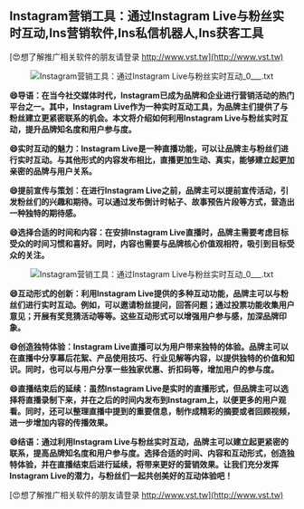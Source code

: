 ## **Instagram营销工具：通过Instagram Live与粉丝实时互动,Ins营销软件,Ins私信机器人,Ins获客工具**

[😍想了解推广相关软件的朋友请登录 http://www.vst.tw](http://www.vst.tw)

 <center><img src="https://vst.tw/MP4/tuiguang/png/1.png" alt="Instagram营销工具：通过Instagram Live与粉丝实时互动_0___.txt"></center>

**😄导语：在当今社交媒体时代，Instagram已成为品牌和企业进行营销活动的热门平台之一。其中，Instagram Live作为一种实时互动工具，为品牌主们提供了与粉丝建立更紧密联系的机会。本文将介绍如何利用Instagram Live与粉丝实时互动，提升品牌知名度和用户参与度。**

**😄实时互动的魅力：Instagram Live是一种直播功能，可以让品牌主与粉丝们进行实时互动。与其他形式的内容发布相比，直播更加生动、真实，能够建立起更加亲密的品牌与用户关系。**

**😄提前宣传与策划：在进行Instagram Live之前，品牌主可以提前宣传活动，引发粉丝们的兴趣和期待。可以通过发布倒计时帖子、故事预告片段等方式，营造出一种独特的期待感。**

**😄选择合适的时间和内容：在安排Instagram Live直播时，品牌主需要考虑目标受众的时间习惯和喜好。同时，内容也需要与品牌核心价值观相符，吸引到目标受众的关注。**

 <center><img src="https://vst.tw/MP4/tuiguang/png/4.png" alt="Instagram营销工具：通过Instagram Live与粉丝实时互动_0___.txt"></center>

**😄互动形式的创新：利用Instagram Live提供的多种互动功能，品牌主可以与粉丝们进行实时互动。例如，可以邀请粉丝提问，回答问题；通过投票功能收集用户意见；开展有奖竞猜活动等等。这些互动形式可以增强用户参与感，加深品牌印象。**

**😄创造独特体验：Instagram Live直播可以为用户带来独特的体验。品牌主可以在直播中分享幕后花絮、产品使用技巧、行业见解等内容，以提供独特的价值和知识。同时，也可以与用户分享一些独家优惠、折扣码等，增加用户的参与度。**

**😄直播结束后的延续：虽然Instagram Live是实时的直播形式，但品牌主可以选择将直播录制下来，并在之后的时间内发布到Instagram上，以便更多的用户观看。同时，还可以整理直播中提到的重要信息，制作成精彩的摘要或者回顾视频，进一步增加内容的传播效果。**

**😄结语：通过利用Instagram Live与粉丝实时互动，品牌主可以建立起更紧密的联系，提高品牌知名度和用户参与度。选择合适的时间、内容和互动形式，创造独特体验，并在直播结束后进行延续，将带来更好的营销效果。让我们充分发挥Instagram Live的潜力，与粉丝们一起共创美好的互动体验吧！**

[😍想了解推广相关软件的朋友请登录 http://www.vst.tw](http://www.vst.tw)



